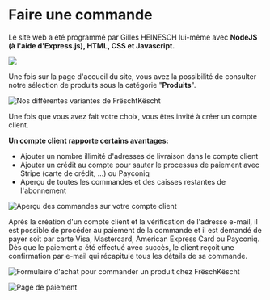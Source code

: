 # Faire une commande

Le site web a été programmé par Gilles HEINESCH lui-même avec **NodeJS (à l'aide d'Express.js), HTML, CSS et Javascript.**

![](https://i.imgur.com/QseWjXe.png)

Une fois sur la page d'accueil du site, vous avez la possibilité de consulter notre sélection de produits sous la catégorie "**Produits**".&#x20;

![Nos différentes variantes de FrëschtKëscht](https://i.imgur.com/ddsbZzN.png)

Une fois que vous avez fait votre choix, vous êtes invité à créer un compte client.&#x20;



**Un compte client rapporte certains avantages:**

* Ajouter un nombre illimité d'adresses de livraison dans le compte client
* Ajouter un crédit au compte pour sauter le processus de paiement avec Stripe (carte de crédit, ...) ou Payconiq
* Aperçu de toutes les commandes et des caisses restantes de l'abonnement

![Aperçu des commandes sur votre compte client](https://i.imgur.com/aWYFtLC.png)

Après la création d'un compte client et la vérification de l'adresse e-mail, il est possible de procéder au paiement de la commande et il est demandé de payer soit par carte Visa, Mastercard, American Express Card ou Payconiq. Dès que le paiement a été effectué avec succès, le client reçoit une confirmation par e-mail qui récapitule tous les détails de sa commande.

![Formulaire d'achat pour commander un produit chez FrëschKëscht](https://i.imgur.com/sehSvir.png)

![Page de paiement](https://i.imgur.com/58EFZE1.png)
